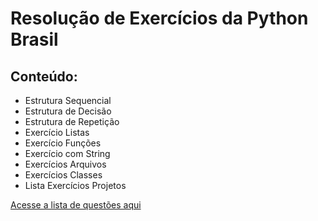 # Resolução de Exercícios da Python Brasil


<h2>Conteúdo:</h2>
<ul>
    <li>Estrutura Sequencial</li>
    <li>Estrutura de Decisão</li>
    <li>Estrutura de Repetição</li>
    <li>Exercício Listas</li>
    <li>Exercício Funções</li>
    <li>Exercício com String</li>
    <li>Exercícios Arquivos</li>
    <li>Exercícios Classes</li>
    <li>Lista Exercícios Projetos</li>
</ul>

[ Acesse a lista de questões aqui]("https://wiki.python.org.br/ListaDeExercicios")
